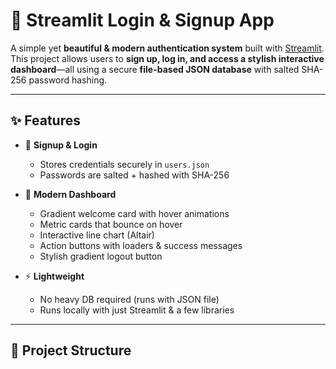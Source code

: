 # 🔐 Streamlit Login & Signup App

A simple yet **beautiful & modern authentication system** built with [Streamlit](https://streamlit.io/).  
This project allows users to **sign up, log in, and access a stylish interactive dashboard**—all using a secure **file-based JSON database** with salted SHA-256 password hashing.  

---

## ✨ Features

- 📝 **Signup & Login**
  - Stores credentials securely in `users.json`
  - Passwords are salted + hashed with SHA-256

- 🎨 **Modern Dashboard**
  - Gradient welcome card with hover animations
  - Metric cards that bounce on hover
  - Interactive line chart (Altair)
  - Action buttons with loaders & success messages
  - Stylish gradient logout button

- ⚡ **Lightweight**
  - No heavy DB required (runs with JSON file)
  - Runs locally with just Streamlit & a few libraries

---

## 📂 Project Structure

